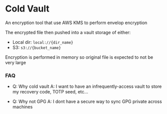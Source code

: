 # Cold Vault

An encryption tool that use AWS KMS to perform envelop encryption

The encrypted file then pushed into a vault storage of either:

- Local dir: `local://{dir_name}`
- S3: `s3://{bucket_name}`

Encryption is performed in memory so original file is expected to not be very large

### FAQ

- Q: Why cold vault
  A: I want to have an infrequently-access vault to store my recovery code, TOTP seed, etc...

- Q: Why not GPG
  A: I dont have a secure way to sync GPG private across machines
